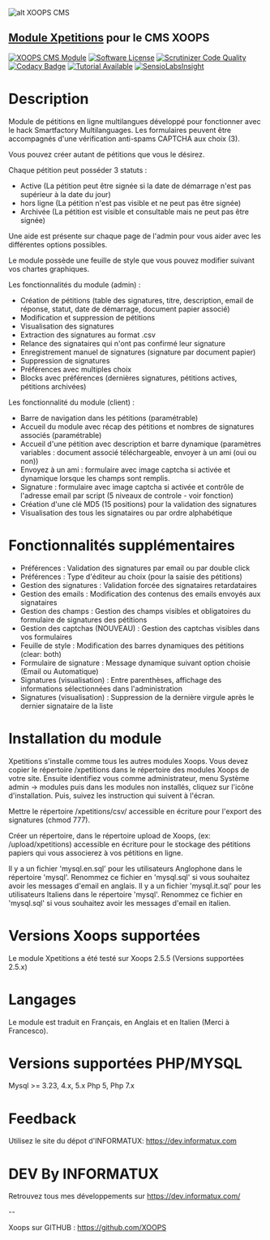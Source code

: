 ![alt XOOPS CMS](https://xoops.org/images/logoXoops4GithubRepository.png)
## [Module Xpetitions](https://dev.informatux.com "Module Xpetitions") pour le CMS XOOPS
[![XOOPS CMS Module](https://img.shields.io/badge/XOOPS%20CMS-Module-blue.svg)](https://xoops.org)
[![Software License](https://img.shields.io/badge/license-GPL-brightgreen.svg?style=flat)](http://www.gnu.org/licenses/gpl-2.0.html)
[![Scrutinizer Code Quality](https://img.shields.io/scrutinizer/g/mambax7/xpetitions.svg?style=flat)](https://scrutinizer-ci.com/g/mambax7/xpetitions/?branch=master)
[![Codacy Badge](https://api.codacy.com/project/badge/grade/2d27c0023ee54f0b9ba2b5d17a68b2a5)](https://www.codacy.com/app/mambax7/xpetitions)
[![Tutorial Available](https://xoops.org/images/tutorial-available-blue.svg)](https://xoops.gitbook.io/xoops-xpetitions-module/)
[![SensioLabsInsight](https://insight.sensiolabs.com/projects/9dc918fe-ea63-4675-832c-8f6c74cdf78f/mini.png)](https://insight.sensiolabs.com/projects/9dc918fe-ea63-4675-832c-8f6c74cdf78f)

Description
=================

Module de pétitions en ligne multilangues développé pour fonctionner avec le hack Smartfactory Multilanguages.
Les formulaires peuvent être accompagnés d'une vérification anti-spams CAPTCHA aux choix (3).

Vous pouvez créer autant de pétitions que vous le désirez.

Chaque pétition peut posséder 3 statuts :
* Active (La pétition peut être signée si la date de démarrage n'est pas supérieur à la date du jour)
* hors ligne (La pétition n'est pas visible et ne peut pas être signée)
* Archivée (La pétition est visible et consultable mais ne peut pas être signée)

Une aide est présente sur chaque page de l'admin pour vous aider avec les différentes options possibles.

Le module possède une feuille de style que vous pouvez modifier suivant vos chartes graphiques.

Les fonctionnalités du module (admin) :
- Création de pétitions (table des signatures, titre, description, email de réponse, statut, date de démarrage, document papier associé)
- Modification et suppression de pétitions
- Visualisation des signatures
- Extraction des signatures au format .csv
- Relance des signataires qui n'ont pas confirmé leur signature
- Enregistrement manuel de signatures (signature par document papier)
- Suppression de signatures
- Préférences avec multiples choix
- Blocks avec préférences (dernières signatures, pétitions actives, pétitions archivées)

Les fonctionnalité du module (client) :
- Barre de navigation dans les pétitions (paramétrable)
- Accueil du module avec récap des pétitions et nombres de signatures associés (paramétrable)
- Accueil d'une pétition avec description et barre dynamique (paramètres variables : document associé téléchargeable, envoyer à un ami (oui ou non))
- Envoyez à un ami : formulaire avec image captcha si activée et dynamique lorsque les champs sont remplis.
- Signature : formulaire avec image captcha si activée et contrôle de l'adresse email par script (5 niveaux de controle - voir fonction)
- Création d'une clé MD5 (15 positions) pour la validation des signatures
- Visualisation des tous les signataires ou par ordre alphabétique


Fonctionnalités supplémentaires
===============================

- Préférences : Validation des signatures par email ou par double click
- Préférences : Type d'éditeur au choix (pour la saisie des pétitions)
- Gestion des signatures : Validation forcée des signataires retardataires
- Gestion des emails : Modification des contenus des emails envoyés aux signataires
- Gestion des champs : Gestion des champs visibles et obligatoires du formulaire de signatures des pétitions
- Gestion des captchas (NOUVEAU) : Gestion des captchas visibles dans vos formulaires
- Feuille de style : Modification des barres dynamiques des pétitions (clear: both)
- Formulaire de signature : Message dynamique suivant option choisie (Email ou Automatique)
- Signatures (visualisation) : Entre parenthèses, affichage des informations sélectionnées dans l'administration
- Signatures (visualisation) : Suppression de la dernière virgule après le dernier signataire de la liste


Installation du module
======================

Xpetitions s'installe comme tous les autres modules Xoops.
Vous devez copier le répertoire /xpetitions dans le répertoire des modules Xoops de votre site.
Ensuite identifiez vous comme administrateur, menu Système admin -> modules puis dans les modules non installés, cliquez sur l'icône d'installation.
Puis, suivez les instruction qui suivent à l'écran.

Mettre le répertoire /xpetitions/csv/ accessible en écriture pour l'export des signatures (chmod 777).

Créer un répertoire, dans le répertoire upload de Xoops, (ex: /upload/xpetitions) accessible en écriture pour le stockage des pétitions papiers qui vous associerez à vos pétitions en ligne.

Il y a un fichier 'mysql.en.sql' pour les utilisateurs Anglophone dans le répertoire 'mysql'. Renommez ce fichier en 'mysql.sql' si vous souhaitez avoir les messages d'email en anglais.
Il y a un fichier 'mysql.it.sql' pour les utilisateurs Italiens dans le répertoire 'mysql'. Renommez ce fichier en 'mysql.sql' si vous souhaitez avoir les messages d'email en italien.

Versions Xoops supportées
=========================

Le module Xpetitions a été testé sur Xoops 2.5.5 (Versions supportées 2.5.x)


Langages
========

Le module est traduit en Français, en Anglais et en Italien (Merci à Francesco).



Versions supportées PHP/MYSQL
=============================

Mysql >= 3.23, 4.x, 5.x Php 5, Php 7.x



Feedback
========

Utilisez le site du dépot d'INFORMATUX:
https://dev.informatux.com


DEV By INFORMATUX
===============
Retrouvez tous mes développements sur https://dev.informatux.com/

--

Xoops sur GITHUB : https://github.com/XOOPS
